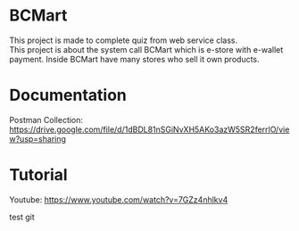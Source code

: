# BCMart
This project is made to complete quiz from web service class.   
This project is about the system call BCMart which is e-store with e-wallet payment. Inside BCMart have many stores who sell it own products.

# Documentation
Postman Collection: https://drive.google.com/file/d/1dBDL81nSGiNvXH5AKo3azW5SR2ferrlO/view?usp=sharing

# Tutorial
Youtube: https://www.youtube.com/watch?v=7GZz4nhlkv4


test git
